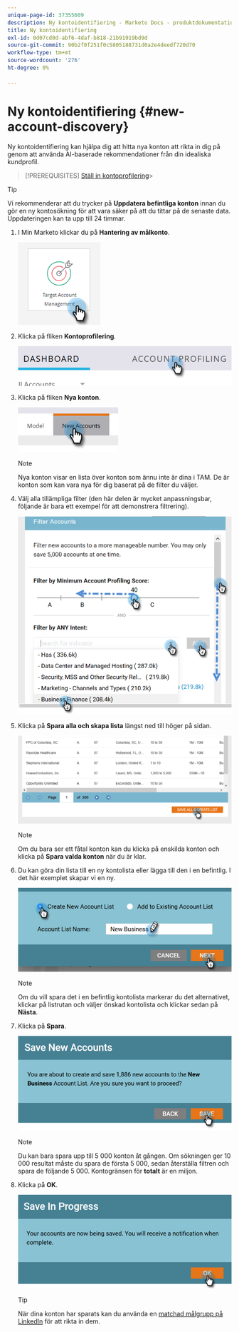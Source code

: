 ```yaml
---
unique-page-id: 37355609
description: Ny kontoidentifiering - Marketo Docs - produktdokumentation
title: Ny kontoidentifiering
exl-id: 0d07cd0d-abf6-4daf-b818-21b91919bd9d
source-git-commit: 90b2f0f251f0c5805188731d0a2e4deedf720d70
workflow-type: tm+mt
source-wordcount: '276'
ht-degree: 0%

---
```


# Ny kontoidentifiering {#new-account-discovery}

Ny kontoidentifiering kan hjälpa dig att hitta nya konton att rikta in dig på genom att använda AI-baserade rekommendationer från din idealiska kundprofil.

>[!PREREQUISITES]
[Ställ in kontoprofilering](/help/marketo/product-docs/target-account-management/account-profiling/setting-up-account-profiling.md)>
>

>[!TIP]
Vi rekommenderar att du trycker på **Uppdatera befintliga konton** innan du gör en ny kontosökning för att vara säker på att du tittar på de senaste data. Uppdateringen kan ta upp till 24 timmar.

1. I Min Marketo klickar du på **Hantering av målkonto**.

   ![](assets/new-account-discovery-1.png)

1. Klicka på fliken **Kontoprofilering**.

   ![](assets/two-2.png)

1. Klicka på fliken **Nya konton**.

   ![](assets/three-1.png)

   >[!NOTE]
   Nya konton visar en lista över konton som ännu inte är dina i TAM. De är konton som kan vara nya för dig baserat på de filter du väljer.

1. Välj alla tillämpliga filter (den här delen är mycket anpassningsbar, följande är bara ett exempel för att demonstrera filtrering).

   ![](assets/four-1.png)

1. Klicka på **Spara alla och skapa lista** längst ned till höger på sidan.

   ![](assets/five-1.png)

   >[!NOTE]
   Om du bara ser ett fåtal konton kan du klicka på enskilda konton och klicka på **Spara valda konton** när du är klar.

1. Du kan göra din lista till en ny kontolista eller lägga till den i en befintlig. I det här exemplet skapar vi en ny.

   ![](assets/six-1.png)

   >[!NOTE]
   Om du vill spara det i en befintlig kontolista markerar du det alternativet, klickar på listrutan och väljer önskad kontolista och klickar sedan på **Nästa**.

1. Klicka på **Spara**.

   ![](assets/seven-1.png)

   >[!NOTE]
   Du kan bara spara upp till 5 000 konton åt gången. Om sökningen ger 10 000 resultat måste du spara de första 5 000, sedan återställa filtren och spara de följande 5 000. Kontogränsen för **totalt** är en miljon.

1. Klicka på **OK**.

   ![](assets/eight.png)

   >[!TIP]
   När dina konton har sparats kan du använda en [matchad målgrupp på LinkedIn](/help/marketo/product-docs/target-account-management/target/create-an-account-matched-audience-on-linkedin.md) för att rikta in dem.
